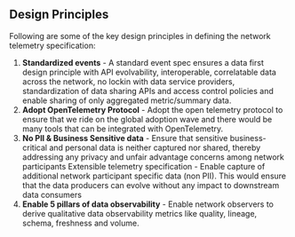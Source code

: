 ## Design Principles

Following are some of the key design principles in defining the network telemetry specification:
1. **Standardized events** - A standard event spec ensures a data first design principle with API evolvability, interoperable, correlatable data across the network, no lockin with data service providers, standardization of data sharing APIs and access control policies and enable sharing of only aggregated metric/summary data.
2. **Adopt OpenTelemetry Protocol** - Adopt the open telemetry protocol to ensure that we ride on the global adoption wave and there would be many tools that can be integrated with OpenTelemetry.
3. **No PII & Business Sensitive data** - Ensure that sensitive business-critical and personal data is neither captured nor shared, thereby addressing any privacy and unfair advantage concerns among network participants
Extensible telemetry specification - Enable capture of additional network participant specific data (non PII). This would ensure that the data producers can evolve without any impact to downstream data consumers
4. **Enable 5 pillars of data observability** - Enable network observers to derive qualitative data observability metrics like quality, lineage, schema, freshness and volume.
